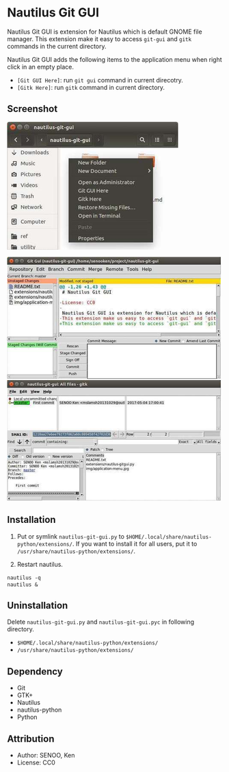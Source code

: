 # Nautilus Git GUI

Nautilus Git GUI is extension for Nautilus which is default GNOME file manager.
This extension make it easy to access `git-gui` and `gitk` commands in the current directory.

Nautilus Git GUI adds the following items to the application menu when right click in an empty place.

* `[Git GUI Here]`: run `git gui` command in current direcotry.
* `[Gitk Here]`: run `gitk` command in current directory.


## Screenshot
![Application menu](./img/application-menu.jpg)

![git-gui](./img/git-gui.jpg)
![gitk](./img/gitk.jpg)


## Installation
1. Put or symlink `nautilus-git-gui.py` to  `$HOME/.local/share/nautilus-python/extensions/`. If you want to install it for all users, put it to `/usr/share/nautilus-python/extensions/`.

2. Restart nautilus.
```
nautilus -q
nautilus &
```


## Uninstallation
Delete `nautilus-git-gui.py` and `nautilus-git-gui.pyc` in following directory.
* `$HOME/.local/share/nautilus-python/extensions/`
* `/usr/share/nautilus-python/extensions/`


## Dependency
* Git
* GTK+
* Nautilus
* nautilus-python
* Python


## Attribution
* Author: SENOO, Ken
* License: CC0
